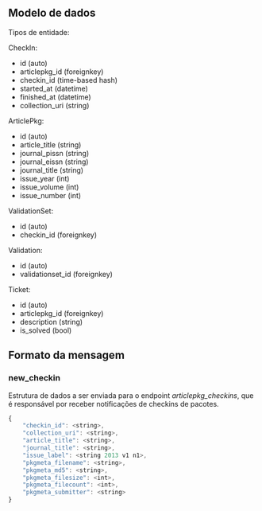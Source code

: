 ## Modelo de dados

Tipos de entidade:

CheckIn:
* id (auto)
* articlepkg_id (foreignkey)
* checkin_id (time-based hash)
* started_at (datetime)
* finished_at (datetime)
* collection_uri (string)

ArticlePkg:
* id (auto)
* article_title (string)
* journal_pissn (string)
* journal_eissn (string)
* journal_title (string)
* issue_year (int)
* issue_volume (int)
* issue_number (int)

ValidationSet:
* id (auto)
* checkin_id (foreignkey)

Validation:
* id (auto)
* validationset_id (foreignkey)

Ticket:
* id (auto)
* articlepkg_id (foreignkey)
* description (string)
* is_solved (bool)


## Formato da mensagem

### new_checkin

Estrutura de dados a ser enviada para o endpoint *articlepkg_checkins*, 
que é responsável por receber notificações de checkins de pacotes.

```javascript
{
    "checkin_id": <string>,
    "collection_uri": <string>,
    "article_title": <string>,
    "journal_title": <string>,
    "issue_label": <string 2013 v1 n1>,
    "pkgmeta_filename": <string>,
    "pkgmeta_md5": <string>,
    "pkgmeta_filesize": <int>,
    "pkgmeta_filecount": <int>,
    "pkgmeta_submitter": <string>
}
```
